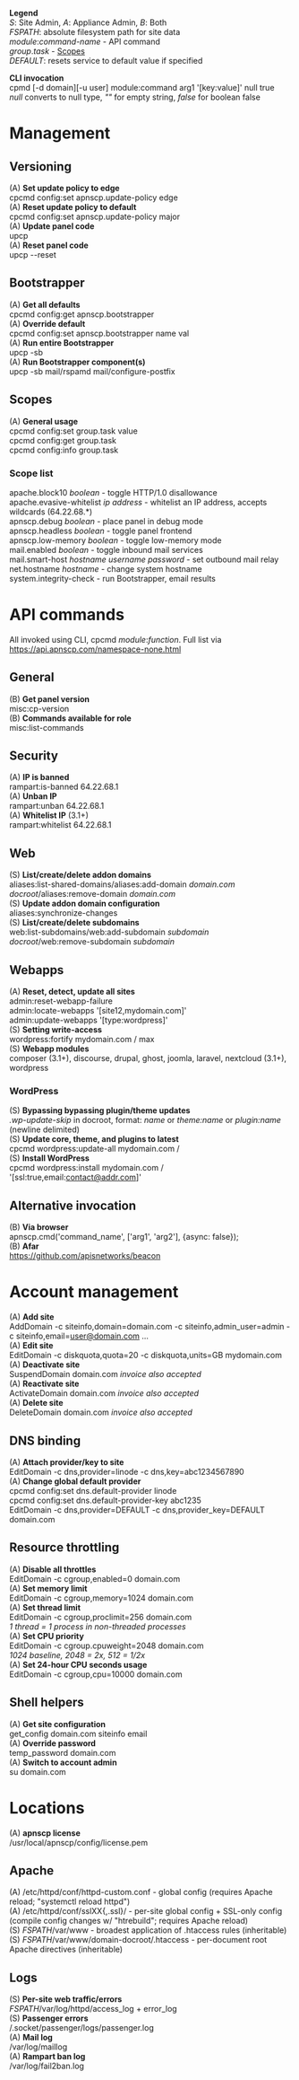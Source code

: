 **Legend**  
*S*: Site Admin, *A*: Appliance Admin, *B*: Both  
*FSPATH*: absolute filesystem path for site data  
*module*:*command-name* - API command  
*group*.*task* - [Scopes](https://gitlab.com/apisnetworks/apnscp/blob/master/docs/admin/Scopes.md)  
*DEFAULT*: resets service to default value if specified  

**CLI invocation**  
cpmd [-d domain][-u user] module:command arg1 '[key:value]' null true  
*null* converts to null type, *""* for empty string, *false* for boolean false  

# Management
## Versioning
(A) **Set update policy to edge**  
cpcmd config:set apnscp.update-policy edge  
(A) **Reset update policy to default**  
cpcmd config:set apnscp.update-policy major  
(A) **Update panel code**  
upcp  
(A) **Reset panel code**  
upcp --reset  

## Bootstrapper
(A) **Get all defaults**  
cpcmd config:get apnscp.bootstrapper  
(A) **Override default**  
cpcmd config:set apnscp.bootstrapper name val  
(A) **Run entire Bootstrapper**  
upcp -sb  
(A) **Run Bootstrapper component(s)**  
upcp -sb mail/rspamd mail/configure-postfix  

## Scopes
(A) **General usage**  
cpcmd config:set group.task value  
cpcmd config:get group.task  
cpcmd config:info group.task  

### Scope list
apache.block10 *boolean* - toggle HTTP/1.0 disallowance  
apache.evasive-whitelist *ip address* - whitelist an IP address, accepts wildcards (64.22.68.\*)  
apnscp.debug *boolean* - place panel in debug mode  
apnscp.headless *boolean* - toggle panel frontend  
apnscp.low-memory *boolean* - toggle low-memory mode  
mail.enabled *boolean* - toggle inbound mail services  
mail.smart-host *hostname* *username* *password* - set outbound mail relay  
net.hostname *hostname* - change system hostname  
system.integrity-check - run Bootstrapper, email results  


# API commands
All invoked using CLI, cpcmd *module*:*function*. Full list via https://api.apnscp.com/namespace-none.html

## General
(B) **Get panel version**  
misc:cp-version  
(B) **Commands available for role**  
misc:list-commands  

## Security
(A) **IP is banned**  
rampart:is-banned 64.22.68.1  
(A) **Unban IP**  
rampart:unban 64.22.68.1  
(A) **Whitelist IP** (3.1+)  
rampart:whitelist 64.22.68.1  

## Web
(S) **List/create/delete addon domains**  
aliases:list-shared-domains/aliases:add-domain *domain.com* *docroot*/aliases:remove-domain *domain.com*  
(S) **Update addon domain configuration**  
aliases:synchronize-changes  
(S) **List/create/delete subdomains**  
web:list-subdomains/web:add-subdomain *subdomain* *docroot*/web:remove-subdomain *subdomain*  

## Webapps
(A) **Reset, detect, update all sites**  
admin:reset-webapp-failure  
admin:locate-webapps '[site12,mydomain.com]'  
admin:update-webapps '[type:wordpress]'  
(S) **Setting write-access**  
wordpress:fortify mydomain.com / max  
(S) **Webapp modules**  
composer (3.1+), discourse, drupal, ghost, joomla, laravel, nextcloud (3.1+), wordpress  

### WordPress
(S) **Bypassing bypassing plugin/theme updates**  
*.wp-update-skip* in docroot, format: *name* or *theme:name* or *plugin:name* (newline delimited)  
(S) **Update core, theme, and plugins to latest**  
cpcmd wordpress:update-all mydomain.com /  
(S) **Install WordPress**  
cpcmd wordpress:install mydomain.com / '[ssl:true,email:contact@addr.com]'

## Alternative invocation
(B) **Via browser**  
apnscp.cmd('command_name', ['arg1', 'arg2'], {async: false});  
(B) **Afar**  
https://github.com/apisnetworks/beacon  

# Account management
(A) **Add site**  
AddDomain -c siteinfo,domain=domain.com -c siteinfo,admin_user=admin -c siteinfo,email=user@domain.com ...  
(A) **Edit site**  
EditDomain -c diskquota,quota=20 -c diskquota,units=GB mydomain.com  
(A) **Deactivate site**  
SuspendDomain domain.com *invoice also accepted*  
(A) **Reactivate site**  
ActivateDomain domain.com *invoice also accepted*  
(A) **Delete site**  
DeleteDomain domain.com *invoice also accepted*  

## DNS binding
(A) **Attach provider/key to site**  
EditDomain -c dns,provider=linode -c dns,key=abc1234567890  
(A) **Change global default provider**  
cpcmd config:set dns.default-provider linode  
cpcmd config:set dns.default-provider-key abc1235  
EditDomain -c dns,provider=DEFAULT -c dns,provider_key=DEFAULT domain.com  

## Resource throttling
(A) **Disable all throttles**  
EditDomain -c cgroup,enabled=0 domain.com  
(A) **Set memory limit**  
EditDomain -c cgroup,memory=1024 domain.com  
(A) **Set thread limit**  
EditDomain -c cgroup,proclimit=256 domain.com  
*1 thread = 1 process in non-threaded processes*  
(A) **Set CPU priority**  
EditDomain -c cgroup.cpuweight=2048 domain.com  
*1024 baseline, 2048 = 2x, 512 = 1/2x*  
(A) **Set 24-hour CPU seconds usage**  
EditDomain -c cgroup,cpu=10000 domain.com  

## Shell helpers
(A) **Get site configuration**  
get_config domain.com siteinfo email  
(A) **Override password**  
temp_password domain.com  
(A) **Switch to account admin**  
su domain.com  

# Locations
(A) **apnscp license**  
/usr/local/apnscp/config/license.pem  

## Apache
(A) /etc/httpd/conf/httpd-custom.conf - global config (requires Apache reload; "systemctl reload httpd")  
(A) /etc/httpd/conf/sslXX{,.ssl}/ - per-site global config + SSL-only config (compile config changes w/ "htrebuild"; requires Apache reload)  
(S) *FSPATH*/var/www - broadest application of .htaccess rules (inheritable)  
(S) *FSPATH*/var/www/domain-docroot/.htaccess - per-document root Apache directives (inheritable)  

## Logs
(S) **Per-site web traffic/errors**  
*FSPATH*/var/log/httpd/access_log + error_log  
(S) **Passenger errors**  
/.socket/passenger/logs/passenger.log  
(A) **Mail log**  
/var/log/maillog  
(A) **Rampart ban log**  
/var/log/fail2ban.log  
